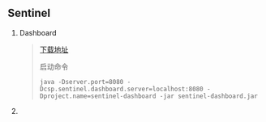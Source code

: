 ## Sentinel

1. Dashboard

    >  [下载地址](https://github.com/alibaba/Sentinel/releases)
    >
    > 启动命令
    >
    > ```shell
    > java -Dserver.port=8080 -Dcsp.sentinel.dashboard.server=localhost:8080 -Dproject.name=sentinel-dashboard -jar sentinel-dashboard.jar
    > 
    > ```

2. 

